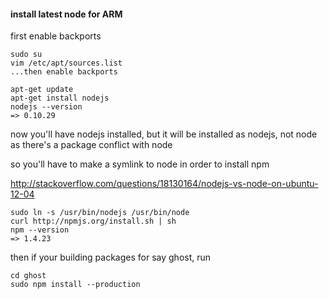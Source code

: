 #### install latest node for ARM

first enable backports

    sudo su
    vim /etc/apt/sources.list
    ...then enable backports
    
    apt-get update
    apt-get install nodejs
    nodejs --version
    => 0.10.29
    
now you'll have nodejs installed, but it will be installed as nodejs, not node as there's a package conflict with node

so you'll have to make a symlink to node in order to install npm

http://stackoverflow.com/questions/18130164/nodejs-vs-node-on-ubuntu-12-04

    sudo ln -s /usr/bin/nodejs /usr/bin/node
    curl http://npmjs.org/install.sh | sh
    npm --version
    => 1.4.23

then if your building packages for say ghost, run

    cd ghost
    sudo npm install --production
